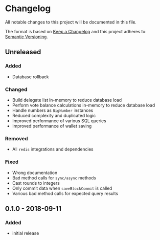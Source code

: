 # Changelog

All notable changes to this project will be documented in this file.

The format is based on [Keep a Changelog](http://keepachangelog.com/en/1.0.0/)
and this project adheres to [Semantic Versioning](http://semver.org/spec/v2.0.0.html).

## Unreleased

### Added
- Database rollback

### Changed
- Build delegate list in-memory to reduce database load
- Perform vote balance calculations in-memory to reduce database load
- Handle numbers as `BigNumber` instances
- Reduced complexity and duplicated logic
- Improved performance of various SQL queries
- Improved performance of wallet saving

### Removed
- All `redis` integrations and dependencies

### Fixed
- Wrong documentation
- Bad method calls for `sync/async` methods
- Cast rounds to integers
- Only commit data when `saveBlockCommit` is called
- Various bad method calls for expected query results

## 0.1.0 - 2018-09-11

### Added
- initial release
